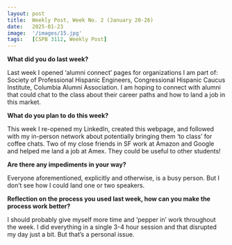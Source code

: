 ```yaml
---
layout: post
title:  Weekly Post, Week No. 2 (January 20-26)
date:   2025-01-23 
image:  '/images/15.jpg'
tags:   [CSPB 3112, Weekly Post]
---
```

__What did you do last week?__

Last week I opened ‘alumni connect’ pages for organizations I am part of: Society of Professional Hispanic Engineers, Congressional Hispanic Caucus Institute, Columbia Alumni Association. I am hoping to connect with alumni that could chat to the class about their career paths and how to land a job in this market.

__What do you plan to do this week?__

This week I re-opened my LinkedIn, created this webpage, and followed with my in-person network about potentially bringing them ‘to class’ for coffee chats. Two of my close friends in SF work at Amazon and Google and helped me land a job at Amex. They could be useful to other students!

__Are there any impediments in your way?__

Everyone aforementioned, explicitly and otherwise, is a busy person. But I don’t see how I could land one or two speakers.

__Reflection on the process you used last week, how can you make the process work better?__

I should probably give myself more time and ‘pepper in’ work throughout the week. I did everything in a single 3-4 hour session and that disrupted my day just a bit. But that’s a personal issue.
